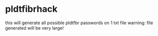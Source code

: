 # pldtfibrhack
this will generate all possible pldtfbr passwords on 1 txt file
warning: file generated will be very large!
